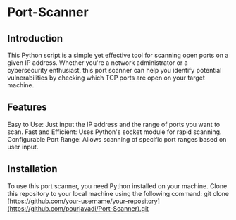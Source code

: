 # Port-Scanner
## Introduction
This Python script is a simple yet effective tool for scanning open ports on a given IP address. Whether you're a network administrator or a cybersecurity enthusiast, this port scanner can help you identify potential vulnerabilities by checking which TCP ports are open on your target machine.
## Features
Easy to Use: Just input the IP address and the range of ports you want to scan.
Fast and Efficient: Uses Python's socket module for rapid scanning.
Configurable Port Range: Allows scanning of specific port ranges based on user input.
## Installation
To use this port scanner, you need Python installed on your machine. Clone this repository to your local machine using the following command:
git clone [https://github.com/your-username/your-repository](https://github.com/pourjavadi/Port-Scanner).git

